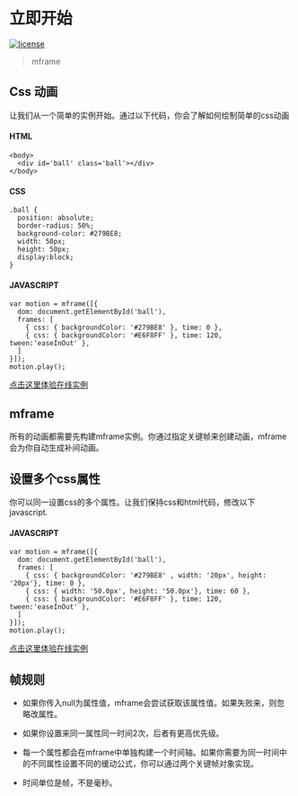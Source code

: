 <!-- 
---
title: 立即开始
date: 2020/3/1 20:00:00
---
-->
# 立即开始

[![license](https://img.shields.io/github/license/momentum-design/momentum-ui.svg?color=blueviolet)](https://github.com/momentum-design/momentum-ui/blob/master/charts/LICENSE)

> mframe

## Css 动画

让我们从一个简单的实例开始。通过以下代码，你会了解如何绘制简单的css动画

#### HTML

```
<body>
  <div id='ball' class='ball'></div>
</body>
```

#### CSS

```
.ball {
  position: absolute;
  border-radius: 50%;
  background-color: #279BE8;
  width: 50px;
  height: 50px;
  display:block;
}
```

#### JAVASCRIPT

```
var motion = mframe([{
  dom: document.getElementById('ball'),
  frames: [
    { css: { backgroundColor: '#279BE8' }, time: 0 },
    { css: { backgroundColor: '#E6F8FF' }, time: 120, tween:'easeInOut' },
  ]
}]);
motion.play();
```

[点击这里体验在线实例](https://codepen.io/arthusliang/pen/WNvpmoG)

## mframe

所有的动画都需要先构建mframe实例。你通过指定关键帧来创建动画，mframe会为你自动生成补间动画。


## 设置多个css属性

你可以同一设置css的多个属性。让我们保持css和html代码，修改以下javascript.

#### JAVASCRIPT

```
var motion = mframe([{
  dom: document.getElementById('ball'),
  frames: [
    { css: { backgroundColor: '#279BE8' , width: '20px', height: '20px'}, time: 0 },
    { css: { width: '50.0px', height: '50.0px'}, time: 60 },
    { css: { backgroundColor: '#E6F8FF' }, time: 120, tween:'easeInOut' },
  ]
}]);
motion.play();
```

[点击这里体验在线实例](https://codepen.io/arthusliang/pen/RwPpdpX)

## 帧规则

+ 如果你传入null为属性值，mframe会尝试获取该属性值。如果失败来，则忽略改属性。

+ 如果你设置来同一属性同一时间2次，后者有更高优先级。

+ 每一个属性都会在mframe中单独构建一个时间轴。如果你需要为同一时间中的不同属性设置不同的缓动公式，你可以通过两个关键帧对象实现。

+ 时间单位是帧，不是毫秒。

